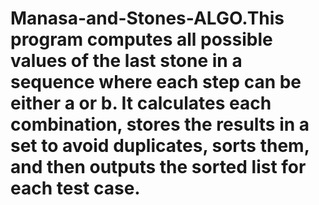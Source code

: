 # Manasa-and-Stones-ALGO.This program computes all possible values of the last stone in a sequence where each step can be either a or b. It calculates each combination, stores the results in a set to avoid duplicates, sorts them, and then outputs the sorted list for each test case.
